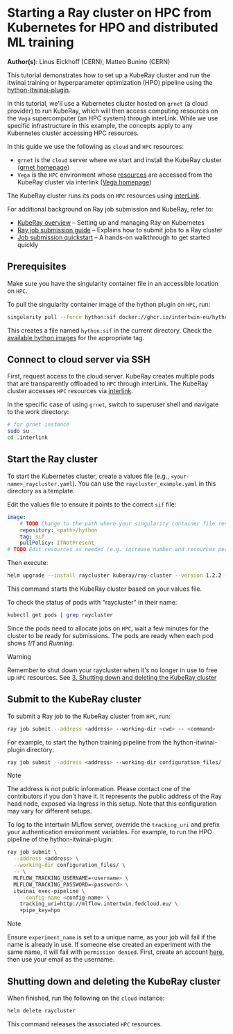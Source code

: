 # Starting a Ray cluster on HPC from Kubernetes for HPO and distributed ML training

**Author(s)**: Linus Eickhoff (CERN), Matteo Bunino (CERN)

This tutorial demonstrates how to set up a KubeRay cluster and run the itwinai training or hyperparameter optimization (HPO)
pipeline using the [hython-itwinai-plugin](https://github.com/interTwin-eu/hython-itwinai-plugin).

In this tutorial, we'll use a Kubernetes cluster hosted on `grnet` (a cloud provider) to run KubeRay, which will then access
computing resources on the `Vega` supercomputer (an HPC system) through interLink. While we use specific infrastructure in
this example, the concepts apply to any Kubernetes cluster accessing HPC resources.

In this guide we use the following as `cloud` and `HPC` resources:

- `grnet` is the `cloud` server where we start and install the KubeRay cluster ([grnet homepage](https://grnet.gr/en/))
- `Vega` is the `HPC` environment whose [resources](https://doc.vega.izum.si/general-spec/) are accessed from the KubeRay
    cluster via interlink ([Vega homepage](https://izum.si/en/vega-en/))

The KubeRay cluster runs its pods on `HPC` resources using [interLink](https://github.com/interTwin-eu/interLink).

For additional background on Ray job submission and KubeRay, refer to:

- [KubeRay overview](https://docs.ray.io/en/latest/cluster/kubernetes/index.html) –
    Setting up and managing Ray on Kubernetes
- [Ray job submission guide](https://docs.ray.io/en/latest/cluster/running-applications/job-submission/index.html) –
    Explains how to submit jobs to a Ray cluster
- [Job submission quickstart](https://docs.ray.io/en/latest/cluster/running-applications/job-submission/quickstart.html)
    – A hands-on walkthrough to get started quickly

## Prerequisites

Make sure you have the singularity container file in an accessible location on `HPC`.

To pull the singularity container image of the hython plugin on `HPC`, run:

```bash
singularity pull --force hython:sif docker://ghcr.io/intertwin-eu/hython-itwinai-plugin:<tag>
```

This creates a file named `hython:sif` in the current directory.
Check the [available hython images](https://github.com/interTwin-eu/hython-itwinai-plugin/pkgs/container/hython-itwinai-plugin)
for the appropriate tag.

## Connect to cloud server via SSH

First, request access to the cloud server.
KubeRay creates multiple pods that are transparently offloaded to `HPC` through interLink.
The KubeRay cluster accesses `HPC` resources via [interlink](https://github.com/intertwin-eu/interlink).

In the specific case of using `grnet`, switch to superuser shell and navigate to the work directory:

```bash
# for grnet instance
sudo su
cd .interlink
```

## Start the Ray cluster

To start the Kubernetes cluster, create a values file (e.g., `<your-name>_raycluster.yaml`).
You can use the `raycluster_example.yaml` in this directory as a template.

Edit the values file to ensure it points to the correct `sif` file:

```yaml
image:
    # TODO Change to the path where your singularity container file resides. (example is for file named hython:sif)
    repository: <path>/hython
    tag: sif
    pullPolicy: IfNotPresent
# TODO Edit resources as needed (e.g. increase number and resources per head/worker pod)
```

Then execute:

```bash
helm upgrade --install raycluster kuberay/ray-cluster --version 1.2.2 --values <your-name>_raycluster.yaml
```

This command starts the KubeRay cluster based on your values file.

To check the status of pods with "raycluster" in their name:

```bash
kubectl get pods | grep raycluster
```

Since the pods need to allocate jobs on `HPC`, wait a few minutes for the cluster to be ready for submissions.
The pods are ready when each pod shows _1/1_ and _Running_.

> [!WARNING]
> Remember to shut down your raycluster when it's no longer in use to free up `HPC` resources.
> See [3. Shutting down and deleting the KubeRay cluster](#shutting-down-and-deleting-the-kuberay-cluster)

## Submit to the KubeRay cluster

To submit a Ray job to the KubeRay cluster from `HPC`, run:

```bash
ray job submit --address <address> --working-dir <cwd> -- <command>
```

For example, to start the hython training pipeline from the hython-itwinai-plugin directory:

```bash
ray job submit --address <address> --working-dir configuration_files/ -- itwinai exec-pipeline --config-name vega_training +pipe_key=training
```

> [!NOTE]
> The address is not public information. Please contact one of the contributors if you don't have it.
> It represents the public address of the Ray head node, exposed via Ingress in this setup.
> Note that this configuration may vary for different setups.

To log to the intertwin MLflow server, override the `tracking_uri` and prefix your authentication environment variables.
For example, to run the HPO pipeline of the hython-itwinai-plugin:

```bash
ray job submit \
  --address <address> \
  --working-dir configuration_files/ \
  -- \
  MLFLOW_TRACKING_USERNAME=<username> \
  MLFLOW_TRACKING_PASSWORD=<password> \
  itwinai exec-pipeline \
    --config-name <config-name> \
    tracking_uri=http://mlflow.intertwin.fedcloud.eu/ \
    +pipe_key=hpo
```

> [!NOTE]
> Ensure `experiment_name` is set to a unique name, as your job will fail if the name is already in use.
> If someone else created an experiment with the same name, it will fail with `permission denied`.
> First, create an account [here](http://mlflow.intertwin.fedcloud.eu/), then use your email as the username.

## Shutting down and deleting the KubeRay cluster

When finished, run the following on the `cloud` instance:

```bash
helm delete raycluster
```

This command releases the associated `HPC` resources.
